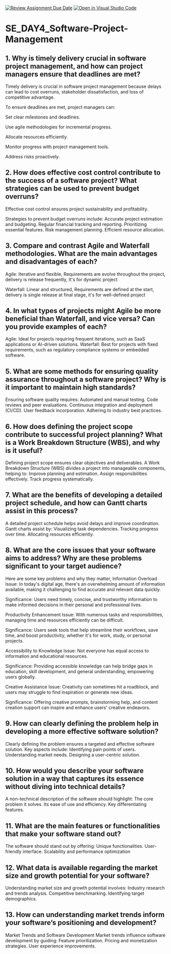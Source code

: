 [![Review Assignment Due Date](https://classroom.github.com/assets/deadline-readme-button-22041afd0340ce965d47ae6ef1cefeee28c7c493a6346c4f15d667ab976d596c.svg)](https://classroom.github.com/a/9pw6JKcu)
[![Open in Visual Studio Code](https://classroom.github.com/assets/open-in-vscode-2e0aaae1b6195c2367325f4f02e2d04e9abb55f0b24a779b69b11b9e10269abc.svg)](https://classroom.github.com/online_ide?assignment_repo_id=18470759&assignment_repo_type=AssignmentRepo)
# SE_DAY4_Software-Project-Management
## 1. Why is timely delivery crucial in software project management, and how can project managers ensure that deadlines are met?
Timely delivery is crucial in software project management because delays can lead to cost overruns, stakeholder dissatisfaction, and loss of competitive advantage. 

To ensure deadlines are met, project managers can:

Set clear milestones and deadlines.

Use agile methodologies for incremental progress.

Allocate resources efficiently.

Monitor progress with project management tools.

Address risks proactively.

## 2. How does effective cost control contribute to the success of a software project? What strategies can be used to prevent budget overruns?

Effective cost control ensures project sustainability and profitability. 

Strategies to prevent budget overruns include:
Accurate project estimation and budgeting.
Regular financial tracking and reporting.
Prioritizing essential features.
Risk management planning.
Efficient resource allocation.

## 3. Compare and contrast Agile and Waterfall methodologies. What are the main advantages and disadvantages of each?
Agile: Iterative and flexible, Requirements are evolve throughout the project, delivery is release frequently, It's for dynamic project

Waterfall: Linear and structured, Requirements are defined at the start, delivery is single release at final stage, it's for well-defined project




## 4. In what types of projects might Agile be more beneficial than Waterfall, and vice versa? Can you provide examples of each?
Agile: Ideal for projects requiring frequent iterations, such as SaaS applications or AI-driven solutions.
Waterfall: Best for projects with fixed requirements, such as regulatory compliance systems or embedded software.

## 5. What are some methods for ensuring quality assurance throughout a software project? Why is it important to maintain high standards?

Ensuring software quality requires:
Automated and manual testing.
Code reviews and peer evaluations.
Continuous integration and deployment (CI/CD).
User feedback incorporation.
Adhering to industry best practices.

## 6. How does defining the project scope contribute to successful project planning? What is a Work Breakdown Structure (WBS), and why is it useful?

Defining project scope ensures clear objectives and deliverables. A Work Breakdown Structure (WBS) divides a project into manageable components, helping to:
Improve planning and estimation.
Assign responsibilities effectively.
Track progress systematically.

## 7. What are the benefits of developing a detailed project schedule, and how can Gantt charts assist in this process?

A detailed project schedule helps avoid delays and improve coordination. Gantt charts assist by:
Visualizing task dependencies.
Tracking progress over time.
Allocating resources efficiently.

## 8. What are the core issues that your software aims to address? Why are these problems significant to your target audience?

Here are some key problems and why they matter, 
Information Overload
Issue: In today's digital age, there's an overwhelming amount of information available, making it challenging to find accurate and relevant data quickly.

Significance: Users need timely, concise, and trustworthy information to make informed decisions in their personal and professional lives.

 Productivity Enhancement
Issue: With numerous tasks and responsibilities, managing time and resources efficiently can be difficult.

Significance: Users seek tools that help streamline their workflows, save time, and boost productivity, whether it's for work, study, or personal projects.

Accessibility to Knowledge
Issue: Not everyone has equal access to information and educational resources.

Significance: Providing accessible knowledge can help bridge gaps in education, skill development, and general understanding, empowering users globally.

Creative Assistance
Issue: Creativity can sometimes hit a roadblock, and users may struggle to find inspiration or generate new ideas.

Significance: Offering creative prompts, brainstorming help, and content creation support can inspire and enhance users' creative endeavors.


## 9. How can clearly defining the problem help in developing a more effective software solution?

Clearly defining the problem ensures a targeted and effective software solution. Key aspects include:
Identifying pain points of users.
Understanding market needs.
Designing a user-centric solution.

## 10. How would you describe your software solution in a way that captures its essence without diving into technical details?
A non-technical description of the software should highlight:
The core problem it solves.
Its ease of use and efficiency.
Key differentiating features.

## 11. What are the main features or functionalities that make your software stand out?

The software should stand out by offering:
Unique functionalities.
User-friendly interface.
Scalability and performance optimization

## 12. What data is available regarding the market size and growth potential for your software?
Understanding market size and growth potential involves:
Industry research and trends analysis.
Competitive benchmarking.
Identifying target demographics.


## 13. How can understanding market trends inform your software’s positioning and development?
Market Trends and Software Development
Market trends influence software development by guiding:
Feature prioritization.
Pricing and monetization strategies.
User experience improvements.

